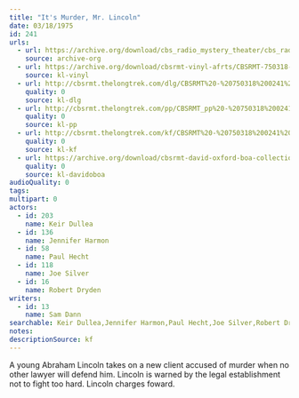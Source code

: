 ```yaml
---
title: "It's Murder, Mr. Lincoln"
date: 03/18/1975
id: 241
urls: 
  - url: https://archive.org/download/cbs_radio_mystery_theater/cbs_radio_mystery_theater-0201-0250.zip/cbs_radio_mystery_theater-0201-0250%2Fcbsrmt_0241_its_murder_mr_lincoln.mp3
    source: archive-org
  - url: https://archive.org/download/cbsrmt-vinyl-afrts/CBSRMT-750318-0241-It%27s-Murder-Mr.-Lincoln_afrts.mp3
    source: kl-vinyl
  - url: http://cbsrmt.thelongtrek.com/dlg/CBSRMT%20-%20750318%200241%20It%27s%20Murder%20Mr%20Lincoln.mp3
    quality: 0
    source: kl-dlg
  - url: http://cbsrmt.thelongtrek.com/pp/CBSRMT_pp%20-%20750318%200241%20It%27s%20Murder%20Mr%20Lincoln.mp3
    quality: 0
    source: kl-pp
  - url: http://cbsrmt.thelongtrek.com/kf/CBSRMT%20-%20750318%200241%20It%27s%20Murder%20Mr%20Lincoln_kf.mp3
    quality: 0
    source: kl-kf
  - url: https://archive.org/download/cbsrmt-david-oxford-boa-collection/CBSRMT-750318-0241-It's-Murder-Mr-Lincoln-(AFRTS)-(256-44)-{BoA}.mp3
    quality: 0
    source: kl-davidoboa
audioQuality: 0
tags: 
multipart: 0
actors:  
  - id: 203
    name: Keir Dullea  
  - id: 136
    name: Jennifer Harmon  
  - id: 58
    name: Paul Hecht  
  - id: 118
    name: Joe Silver  
  - id: 16
    name: Robert Dryden
writers:  
  - id: 13
    name: Sam Dann
searchable: Keir Dullea,Jennifer Harmon,Paul Hecht,Joe Silver,Robert Dryden Sam Dann
notes: 
descriptionSource: kf
---
```

A young Abraham Lincoln takes on a new client accused of murder when no other lawyer will defend him. Lincoln is warned by the legal establishment not to fight too hard. Lincoln charges foward.